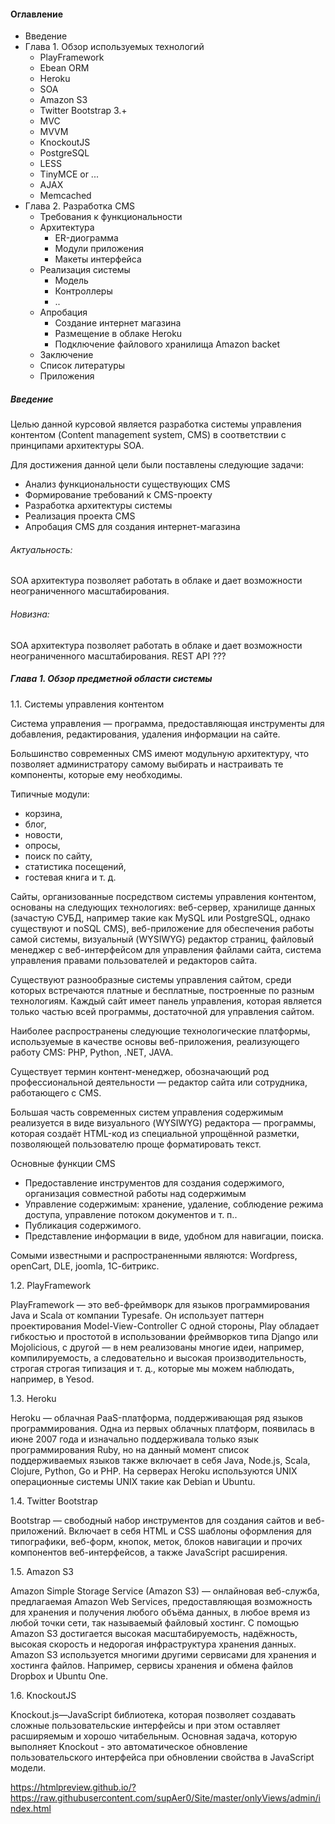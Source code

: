 #### Оглавление
- Введение
- Глава 1. Обзор используемых технологий
  - PlayFramework
  - Ebean ORM
  - Heroku
  - SOA
  - Amazon S3
  - Twitter Bootstrap 3.+
  - MVC
  - MVVM
  - KnockoutJS
  - PostgreSQL
  - LESS
  - TinyMCE or ...
  - AJAX
  - Memcached
- Глава 2. Разработка CMS
  - Требования к функциональности
  - Архитектура
    - ER-диограмма
    - Модули приложения
    - Макеты интерфейса
  - Реализация системы
    - Модель
    - Контроллеры
    - ..
  - Апробация
    - Создание интернет магазина
    - Размещение в облаке Heroku
    - Подключение файлового хранилища Amazon backet
  - Заключение
  - Список литературы
  - Приложения


##### Введение 

Целью данной курсовой является разработка системы управления контентом (Content management system, CMS) в соответствии с принципами архитектуры SOA.

Для достижения данной цели были поставлены следующие задачи:

- Анализ функциональности существующих CMS  
- Формирование требований к CMS-проекту
- Разработка архитектуры системы
- Реализация проекта CMS
- Апробация CMS для создания интернет-магазина

######  Актуальность:
 SOA архитектура позволяет работать в облаке и дает возможности неограниченного масштабирования.

###### Новизна:
 SOA архитектура позволяет работать в облаке и дает возможности неограниченного масштабирования.
 REST API ???

##### Глава 1. Обзор предметной области системы

1.1. Системы управления контентом

Система управления — программа, предоставляющая инструменты для добавления, редактирования, удаления информации на сайте.

Большинство современных CMS имеют модульную архитектуру, что позволяет администратору самому выбирать и настраивать те компоненты, которые ему необходимы.

Типичные модули:
- корзина,
- блог,
- новости,
- опросы,
- поиск по сайту,
- статистика посещений,
- гостевая книга и т. д.

Сайты, организованные посредством системы управления контентом, основаны на следующих технологиях: веб-сервер, хранилище данных (зачастую СУБД, например такие как MySQL или PostgreSQL, однако существуют и noSQL CMS), веб-приложение для обеспечения работы самой системы, визуальный (WYSIWYG) редактор страниц, файловый менеджер с веб-интерфейсом для управления файлами сайта, система управления правами пользователей и редакторов сайта.

Существуют разнообразные системы управления сайтом, среди которых встречаются платные и бесплатные, построенные по разным технологиям. Каждый сайт имеет панель управления, которая является только частью всей программы, достаточной для управления сайтом.

Наиболее распространены следующие технологические платформы, используемые в качестве основы веб-приложения, реализующего работу CMS: PHP, Python, .NET, JAVA.

Существует термин контент-менеджер, обозначающий род профессиональной деятельности — редактор сайта или сотрудника, работающего с CMS.

Большая часть современных систем управления содержимым реализуется в виде визуального (WYSIWYG) редактора — программы, которая создаёт HTML-код из специальной упрощённой разметки, позволяющей пользователю проще форматировать текст.


Основные функции CMS
- Предоставление инструментов для создания содержимого, организация совместной работы над содержимым
-	Управление содержимым: хранение, удаление, соблюдение режима доступа, управление потоком документов и т. п..
-	Публикация содержимого.
-	Представление информации в виде, удобном для навигации, поиска.

Сомыми известными и распространенными являются: Wordpress, openCart, DLE, joomla, 1С-битрикс.

1.2. PlayFramework

PlayFramework — это веб-фреймворк для языков программирования Java и Scala от компании Typesafe. Он использует паттерн проектирования Model-View-Controller  С одной стороны, Play обладает гибкостью и простотой в использовании фреймворков типа Django или Mojolicious, с другой — в нем реализованы многие идеи, например, компилируемость, а следовательно и высокая производительность, строгая строгая типизация и т. д., которые мы можем наблюдать, например, в Yesod.

1.3. Heroku

Heroku — облачная PaaS-платформа, поддерживающая ряд языков программирования. Одна из первых облачных платформ, появилась в июне 2007 года и изначально поддерживала только язык программирования Ruby, но на данный момент список поддерживаемых языков также включает в себя Java, Node.js, Scala, Clojure, Python, Go и PHP. На серверах Heroku используются UNIX операционные системы UNIX такие как Debian и Ubuntu.

1.4. Twitter Bootstrap

Bootstrap — свободный набор инструментов для создания сайтов и веб-приложений. Включает в себя HTML и CSS шаблоны оформления для типографики, веб-форм, кнопок, меток, блоков навигации и прочих компонентов веб-интерфейсов, а также JavaScript расширения.

1.5. Amazon S3

Amazon Simple Storage Service (Amazon S3) — онлайновая веб-служба, предлагаемая Amazon Web Services, предоставляющая возможность для хранения и получения любого объёма данных, в любое время из любой точки сети, так называемый файловый хостинг. С помощью Amazon S3 достигается высокая масштабируемость, надёжность, высокая скорость и недорогая инфраструктура хранения данных.
Amazon S3 используется многими другими сервисами для хранения и хостинга файлов. Например, сервисы хранения и обмена файлов Dropbox и Ubuntu One.

1.6. KnockoutJS

Knockout.js—JavaScript библиотека, которая позволяет создавать сложные пользовательские интерфейсы и при этом оставляет расширяемым и хорошо читабельным. Основная задача, которую выполняет Knockout - это автоматическое обновление пользовательского интерфейса при обновлении свойства в JavaScript модели. 


https://htmlpreview.github.io/?https://raw.githubusercontent.com/supAer0/Site/master/onlyViews/admin/index.html

